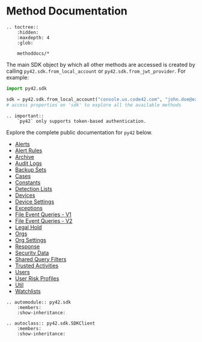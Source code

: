 
# Method Documentation

```{eval-rst}
.. toctree::
    :hidden:
    :maxdepth: 4
    :glob:

    methoddocs/*
```

The main SDK object by which all other methods are accessed is created by
calling `py42.sdk.from_local_account` or `py42.sdk.from_jwt_provider`. For example:

```python
import py42.sdk

sdk = py42.sdk.from_local_account("console.us.code42.com", "john.doe@example.com", "my_pw")
# access properties on 'sdk' to explore all the available methods
```

```{eval-rst}
.. important::
    `py42` only supports token-based authentication.
```

Explore the complete public documentation for `py42` below.

* [Alerts](methoddocs/alerts.md)
* [Alert Rules](methoddocs/alertrules.md)
* [Archive](methoddocs/archive.md)
* [Audit Logs](methoddocs/auditlogs.md)
* [Backup Sets](methoddocs/backupset.md)
* [Cases](methoddocs/cases.md)
* [Constants](methoddocs/constants.md)
* [Detection Lists](methoddocs/detectionlists.md)
* [Devices](methoddocs/devices.md)
* [Device Settings](methoddocs/devicesettings.md)
* [Exceptions](methoddocs/exceptions.md)
* [File Event Queries - V1](methoddocs/fileeventqueries.md)
* [File Event Queries - V2](methoddocs/fileeventqueriesv2.md)
* [Legal Hold](methoddocs/legalhold.md)
* [Orgs](methoddocs/orgs.md)
* [Org Settings](methoddocs/orgsettings.md)
* [Response](methoddocs/response.md)
* [Security Data](methoddocs/securitydata.md)
* [Shared Query Filters](methoddocs/sharedqueryfilters.md)
* [Trusted Activities](methoddocs/trustedactivities.md)
* [Users](methoddocs/users.md)
* [User Risk Profiles](methoddocs/userriskprofile.md)
* [Util](methoddocs/util.md)
* [Watchlists](methoddocs/watchlists.md)

```{eval-rst}
.. automodule:: py42.sdk
    :members:
    :show-inheritance:

.. autoclass:: py42.sdk.SDKClient
    :members:
    :show-inheritance:
```
